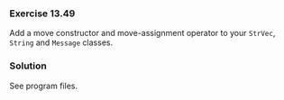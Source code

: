 ### Exercise 13.49

Add a move constructor and move-assignment operator to your `StrVec`, `String`
and `Message` classes.

### Solution

See program files.
